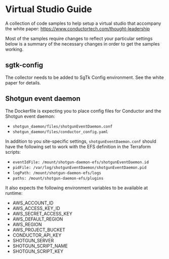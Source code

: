 # Virtual Studio Guide
A collection of code samples to help setup a virtual studio that accompany the white paper: 
https://www.conductortech.com/thought-leadership

Most of the samples require changes to reflect your particular settings below is a summary of the
necessary changes in order to get the samples working.

## sgtk-config
The collector needs to be added to SgTk Config environment. See the white paper for details.

## Shotgun event daemon
The Dockerfile is expecting you to place config files for Conductor and the Shotgun event daemon:

* `shotgun_daemon/files/shotgunEventDaemon.conf`
* `shotgun_daemon/files/conductor_config.yaml`

In addition to you site-specific settings, `shotgunEventDaemon.conf` should have the following set 
to work with the EFS definition in the Terraform scripts:
* `eventIdFile: /mount/shotgun-daemon-efs/shotgunEventDaemon.id`
* `pidFile: /var/log/shotgunEventDaemon/shotgunEventDaemon.pid`
* `logPath: /mount/shotgun-daemon-efs/logs`
* `paths: /mount/shotgun-daemon-efs/plugins`

It also expects the following environment variables to be available at runtime:
* AWS_ACCOUNT_ID
* AWS_ACCESS_KEY_ID
* AWS_SECRET_ACCESS_KEY
* AWS_DEFAULT_REGION
* AWS_REGION
* AWS_PROJECT_BUCKET
* CONDUCTOR_API_KEY
* SHOTGUN_SERVER
* SHOTGUN_SCRIPT_NAME
* SHOTGUN_SCRIPT_KEY